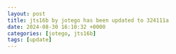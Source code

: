 ```yaml
---
layout: post
title: jts16b by jotego has been updated to 324111a
date: 2024-08-30 16:10:32 +0000
categories: [jotego, jts16b]
tags: [update]
---
```


